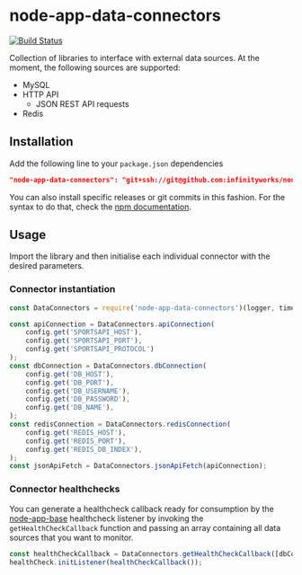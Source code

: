 # node-app-data-connectors

[![Build Status](https://travis-ci.org/infinityworks/node-app-data-connectors.svg?branch=master)](https://travis-ci.org/infinityworks/node-app-data-connectors)

Collection of libraries to interface with external data sources. At the moment, the following sources are supported:

- MySQL
- HTTP API
  - JSON REST API requests
- Redis

## Installation

Add the following line to your `package.json` dependencies

```json
"node-app-data-connectors": "git+ssh://git@github.com:infinityworks/node-app-data-connectors.git[#<version>]"
```

You can also install specific releases or git commits in this fashion. For the syntax to do that, check the [npm documentation](https://docs.npmjs.com/files/package.json#git-urls-as-dependencies).

## Usage

Import the library and then initialise each individual connector with the desired parameters.

### Connector instantiation

```js
const DataConnectors = require('node-app-data-connectors')(logger, timers);

const apiConnection = DataConnectors.apiConnection(
    config.get('SPORTSAPI_HOST'),
    config.get('SPORTSAPI_PORT'),
    config.get('SPORTSAPI_PROTOCOL')
);
const dbConnection = DataConnectors.dbConnection(
    config.get('DB_HOST'),
    config.get('DB_PORT'),
    config.get('DB_USERNAME'),
    config.get('DB_PASSWORD'),
    config.get('DB_NAME'),
);
const redisConnection = DataConnectors.redisConnection(
    config.get('REDIS_HOST'),
    config.get('REDIS_PORT'),
    config.get('REDIS_DB_INDEX'),
);
const jsonApiFetch = DataConnectors.jsonApiFetch(apiConnection);
```

### Connector healthchecks

You can generate a healthcheck callback ready for consumption by the [node-app-base](https://github.com/infinityworks/node-app-base) healthcheck listener by invoking the `getHealthCheckCallback` function and passing an array containing all data sources that you want to monitor.

```js
const healthCheckCallback = DataConnectors.getHealthCheckCallback([dbConnection, redisConnection]);
healthCheck.initListener(healthCheckCallback());
```
